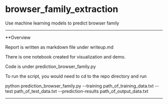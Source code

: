 # browser_family_extraction
Use machine learning models to predict browser family

---

**Overview

Report is written as markdown file under writeup.md

There is one notebook created for visualization and demo.

Code is under prediction_browser_family.py

To run the script, you would need to cd to the repo directory and run

python prediction_browser_family.py --training path_of_training_data.txt --test path_of_test_data.txt --prediction-results
path_of_output_data.txt

---